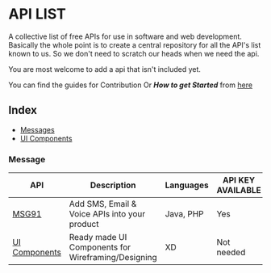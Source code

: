 # API LIST

A collective list of free APIs for use in software and web development.
Basically the whole point is to create a central repository for all the API's list known to us.
So we don't need to scratch our heads when we need the api.

You are most welcome to add a api that isn't included yet.

You can find the guides for Contribution Or ***How to get Started*** from [here](CONTRIBUTING.md)

## Index


* [Messages](#message)
* [UI Components](#xd)

### Message
API | Description | Languages | API KEY AVAILABLE
|---|---|---|---|
| [MSG91](/messaging/msg91/) | Add SMS, Email & Voice APIs into your product | Java, PHP | Yes |
| [UI Components](/xd) | Ready made UI Components for Wireframing/Designing | XD | Not needed|
